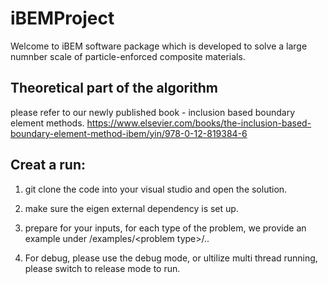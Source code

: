 # iBEMProject

Welcome to iBEM software package which is developed to solve a large numnber scale of particle-enforced composite materials.

## Theoretical part of the algorithm 

please refer to our newly published book - inclusion based boundary element methods.
https://www.elsevier.com/books/the-inclusion-based-boundary-element-method-ibem/yin/978-0-12-819384-6

## Creat a run:

1. git clone the code into your visual studio and open the solution.

2. make sure the eigen external dependency is set up.

3. prepare for your inputs, for each type of the problem, we provide an example under /examples/\<problem type\>/..

4. For debug, please use the debug mode, or ultilize multi thread running, please switch to release mode to run.
